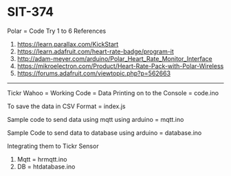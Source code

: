 # SIT-374

Polar = Code Try 1 to 6
References
1. https://learn.parallax.com/KickStart
2. https://learn.adafruit.com/heart-rate-badge/program-it
3. http://adam-meyer.com/arduino/Polar_Heart_Rate_Monitor_Interface
4. https://mikroelectron.com/Product/Heart-Rate-Pack-with-Polar-Wireless
5. https://forums.adafruit.com/viewtopic.php?p=562663

---------


Tickr Wahoo = Working Code = Data Printing on to the Console = code.ino


To save the data in CSV Format = index.js

Sample code to send data using mqtt using arduino = mqtt.ino



Sample Code to send data to database using arduino  = database.ino


Integrating them to Tickr Sensor 
1. Mqtt = hrmqtt.ino
2. DB = htdatabase.ino
